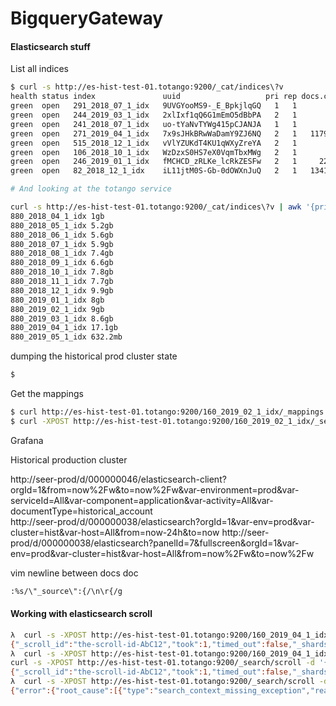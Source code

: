 # BigqueryGateway

#### Elasticsearch stuff  

List all  indices  

```bash  
$ curl -s http://es-hist-test-01.totango:9200/_cat/indices\?v
health status index               uuid                   pri rep docs.count docs.deleted store.size pri.store.size
green  open   291_2018_07_1_idx   9UVGYooMS9-_E_BpkjlqGQ   1   1          0            0       320b           160b
green  open   244_2019_03_1_idx   2xlIxf1qQ6G1mEmO5dBbPA   2   1          0            0       636b           318b
green  open   241_2018_07_1_idx   uo-tYaNvTYWg415pCJANJA   1   1          0            0       320b           160b
green  open   271_2019_04_1_idx   7x9sJHkBRwWaDamY9ZJ6NQ   2   1   11797542            0      1.2gb        640.5mb
green  open   515_2018_12_1_idx   vVlYZUKdT4KU1qWXyZreYA   2   1          0            0       640b           320b
green  open   106_2018_10_1_idx   WzDzxS0HS7eX0VqmTbxMWg   2   1       3510           65    836.9kb        418.4kb
green  open   246_2019_01_1_idx   fMCHCD_zRLKe_lcRkZESFw   2   1     220131            0     26.4mb         13.2mb
green  open   82_2018_12_1_idx    iL11jtM0S-Gb-0dOWXnJuQ   2   1   13414523            0      1.2gb        646.7mb

# And looking at the totango service  

curl -s http://es-hist-test-01.totango:9200/_cat/indices\?v | awk '{print $3, $9}' | grep 880 | sort
880_2018_04_1_idx 1gb
880_2018_05_1_idx 5.2gb
880_2018_06_1_idx 5.6gb
880_2018_07_1_idx 5.9gb
880_2018_08_1_idx 7.4gb
880_2018_09_1_idx 6.6gb
880_2018_10_1_idx 7.8gb
880_2018_11_1_idx 7.7gb
880_2018_12_1_idx 9.9gb
880_2019_01_1_idx 8gb
880_2019_02_1_idx 9gb
880_2019_03_1_idx 8.6gb
880_2019_04_1_idx 17.1gb
880_2019_05_1_idx 632.2mb
```  

dumping the historical prod cluster state  

```bash
$ 
```  

Get the mappings  

```bash  
$ curl http://es-hist-test-01.totango:9200/160_2019_02_1_idx/_mappings | json_pp
$ curl -XPOST http://es-hist-test-01.totango:9200/160_2019_02_1_idx/_search\?size\=5 > ./5_rows.json
```

Grafana  

Historical production cluster  

http://seer-prod/d/000000046/elasticsearch-client?orgId=1&from=now%2Fw&to=now%2Fw&var-environment=prod&var-serviceId=All&var-component=application&var-activity=All&var-documentType=historical_account  
http://seer-prod/d/000000038/elasticsearch?orgId=1&var-env=prod&var-cluster=hist&var-host=All&from=now-24h&to=now
http://seer-prod/d/000000038/elasticsearch?panelId=7&fullscreen&orgId=1&var-env=prod&var-cluster=hist&var-host=All&from=now%2Fw&to=now%2Fw



vim newline between docs doc
```bash  
:%s/\"_source\":{/\n\r{/g
```  

#### Working with elasticsearch scroll  

```bash
λ  curl -s -XPOST http://es-hist-test-01.totango:9200/160_2019_04_1_idx/_search\?scroll\=1m -d '{ "size": 5,"query": { "range" : { "date" : { "gte" : "now-1d/d" } } } }'
{"_scroll_id":"the-scroll-id-AbC12","took":1,"timed_out":false,"_shards":{"total":2,"successful":2,"failed":0},"hits":{"total":0,"max_score":null,"hits":[{doc-a},{doc-b},{doc-c},{doc-k}]}}%
λ  curl -s -XPOST http://es-hist-test-01.totango:9200/160_2019_04_1_idx/_search\?scroll\=1m -d '{ "size": 5,"query": { "range" : { "date" : { "gte" : "now-1d/d" } } } }'
curl -s -XPOST http://es-hist-test-01.totango:9200/_search/scroll -d '{"scroll": "1m", "scroll_id":"the-scroll-id-AbC12"}'
{"_scroll_id":"the-scroll-id-AbC12","took":1,"timed_out":false,"_shards":{"total":2,"successful":2,"failed":0},"hits":{"total":0,"max_score":null,"hits":[]}}%
λ  curl -s -XPOST http://es-hist-test-01.totango:9200/_search/scroll -d '{"scroll": "1m", "scroll_id":"the-scroll-id-AbC12"}'
{"error":{"root_cause":[{"type":"search_context_missing_exception","reason":"No search context found for id [51641]"}],"type":"search_phase_execution_exception","reason":"all shards failed","phase":"query","grouped":true,"failed_shards":[{"shard":-1,"index":null,"reason":{"type":"search_context_missing_exception","reason":"No search context found for id [51641]"}}],"caused_by":{"type":"search_context_missing_exception","reason":"No search context found for id [51641]"}},"status":404}%
```
